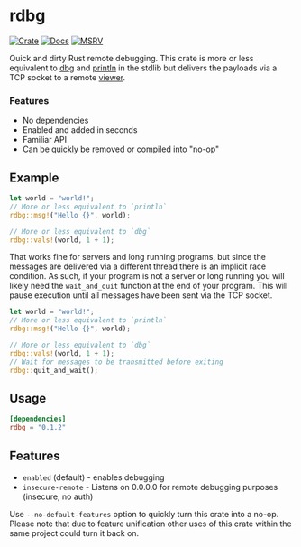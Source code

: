 # rdbg

[![Crate](https://img.shields.io/crates/v/rdbg)](https://crates.io/crates/rdbg)
[![Docs](https://docs.rs/rdbg/badge.svg)](https://docs.rs/rdbg)
[![MSRV](https://img.shields.io/badge/msrv-1.63-blue.svg)](https://crates.io/crates/rdbg)

Quick and dirty Rust remote debugging. This crate is more or less equivalent to 
[dbg](https://doc.rust-lang.org/std/macro.dbg.html) and 
[println](https://doc.rust-lang.org/std/macro.println.html) in the stdlib
but delivers the payloads via a TCP socket to a remote 
[viewer](https://crates.io/crates/rdbg-view).

### Features

* No dependencies
* Enabled and added in seconds
* Familiar API
* Can be quickly be removed or compiled into "no-op"

## Example

```rust
let world = "world!";
// More or less equivalent to `println`
rdbg::msg!("Hello {}", world);

// More or less equivalent to `dbg`
rdbg::vals!(world, 1 + 1);
```

That works fine for servers and long running programs, but since the messages are delivered
via a different thread there is an implicit race condition. As such, if your program
is not a server or long running you will likely need the `wait_and_quit` function at
the end of your program. This will pause execution until all messages have been sent
via the TCP socket.

```rust
let world = "world!";
// More or less equivalent to `println`
rdbg::msg!("Hello {}", world);

// More or less equivalent to `dbg`
rdbg::vals!(world, 1 + 1);
// Wait for messages to be transmitted before exiting
rdbg::quit_and_wait();
```

## Usage

```toml
[dependencies]
rdbg = "0.1.2"
```

## Features

* `enabled` (default) - enables debugging
* `insecure-remote` - Listens on 0.0.0.0 for remote debugging purposes (insecure, no auth)

Use `--no-default-features` option to quickly turn this crate into a no-op. Please note
that due to feature unification other uses of this crate within the same project could
turn it back on.
